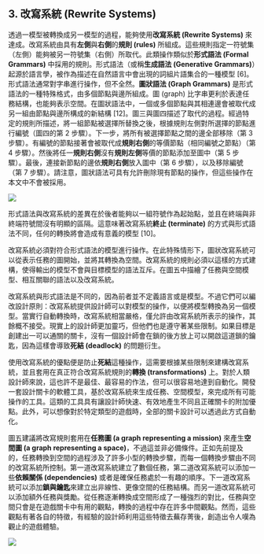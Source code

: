 ## 3. 改寫系統 (Rewrite Systems)

透過一模型被轉換成另一模型的過程，能夠使用**改寫系統 (Rewrite Systems)** 來達成。改寫系統由具有**左側**與**右側**的**規則 (rules)** 所組成。這些規則指定一符號集（左側）能夠被另一符號集（右側）所取代。此類操作類似於**形式語法 (Formal Grammars)** 中採用的規則。形式語法（或稱**生成語法 (Generative Grammars)**）起源於語言學，被作為描述在自然語言中會出現的詞組片語集合的一種模型 [6]。形式語法通常對字串進行操作，但不全然。**圖狀語法 (Graph Grammars)** 是形式語法的一種特殊格式，由多個節點與邊所組成。圖 (graph) 比字串更利於表達任務結構，也能夠表示空間。在圖狀語法中，一個或多個節點與其相連邊會被取代成另一組由節點與邊所構成的新結構 [12]。圖三與圖四描述了取代的過程。經過特定的規則所描述，將一組節點被選擇所替換之後，根據規則左側對所選擇的節點進行編號（圖四的第 2 步驟）。下一步，將所有被選擇節點之間的邊全部移除（第 3 步驟）。有編號的節點接著會被取代成**規則右側**的等價節點（相同編號之節點）（第 4 步驟）。然後將任一**規則右側**沒有**規則左側**等價的節點添加至圖中（第 5 步驟）。最後，連接新節點的邊依**規則右側**放入圖中（第 6 步驟），以及移除編號（第 7 步驟）。請注意，圖狀語法可具有允許刪除現有節點的操作，但這些操作在本文中不會被採用。

![](./img/04.png)

形式語法與改寫系統的差異在於後者能夠以一組符號作為起始點，並且在終端與非終端符號間沒有明顯的區隔。這意味著改寫系統**終止 (terminate)** 的方式與形式語法不同，任何的轉換將會造成有意義的模型 [10]。

改寫系統必須對符合形式語法的模型進行操作。在此特殊情形下，圖狀改寫系統可以從表示任務的圖開始，並將其轉換為空間。改寫系統的規則必須以這樣的方式建構，使得輸出的模型不會與目標模型的語法互斥。在圖五中描繪了任務與空間模型、相互關聯的語法以及改寫系統。

改寫系統與形式語法是不同的，因為前者並不定義語言或是模型。不過它們可以編改設計原則：改寫系統提供設計師可以對模型的操作，以便將模型轉換為另一個模型。當實行自動轉換時，改寫系統相當嚴格，僅允許由改寫系統所表示的操作，其餘概不接受。現實上的設計師更加靈巧，但他們也是遵守著某些限制。如果目標是創建出一可以通關的關卡，沒有一個設計師會在鎖的後方放上可以開啟這道鎖的鑰匙，因為這樣會導致**死結 (deadlock)** 的問題衍生。

使用改寫系統的優點便是防止**死結**這種操作，這需要根據某些限制來建構改寫系統，並且套用在真正符合改寫系統規則的**轉換 (transformations)** 上。對於人類設計師來說，這也許不是最佳、最容易的作法，但可以很容易地達到自動化。開發一套設計關卡的軟體工具，基於改寫系統來生成任務、空間模型，來完成所有可能操作的工具。這類的工具具有讓設計師快速、有效地產生不同且正確關卡的附加優點。此外，可以想像對於特定類型的遊戲時，全部的關卡設計可以透過此方式自動化。

圖五建議將改寫規則套用在**任務圖 (a graph representing a mission)** 來產生**空間圖 (a graph representing a space)**，不過這並非必備條件。正如先前提及的，任務轉換到空間的過程涉及了許多小型的轉換步驟，而每一個轉換步驟由不同的改寫系統所控制。第一道改寫系統建立了數個任務，第二道改寫系統可以添加一些**依賴關係 (dependencies)** 或者是確保任務處於一有趣的順序。下一道改寫系統可以添加**鎖與鑰匙**來建立出非線性、更像空間的任務結構。而另一道改寫系統可以添加額外任務與獎勵。從任務逐漸轉換成空間形成了一種強烈的對比，任務與空間只會是在遊戲關卡中有用的觀點，轉換的過程中存在許多中間觀點。然而，這些觀點有著各自的特徵，有經驗的設計師利用這些特徵去蕪存菁後，創造出令人嘆為觀止的遊戲體驗。

![](./img/05.png)
